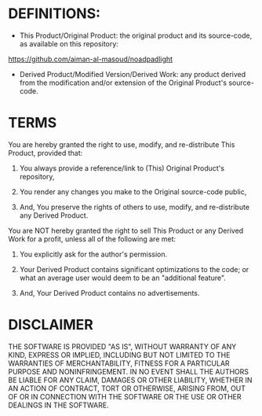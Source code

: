 # DEFINITIONS:

* This Product/Original Product: the original product and its source-code, as available on this repository:

https://github.com/aiman-al-masoud/noadpadlight


* Derived Product/Modified Version/Derived Work: any product derived from the modification and/or extension of the Original Product's source-code. 



# TERMS

You are hereby granted the right to use, modify, and re-distribute This Product, provided that:

1. You always provide a reference/link to (This) Original Product's repository,

2. You render any changes  you make to the Original source-code public, 

3. And, You preserve the rights of others to use, modify, and re-distribute any Derived Product.

You are NOT hereby granted the right to sell This Product or any Derived Work for a profit, unless all of the following are met:

1. You explicitly ask for the author's permission.

2. Your Derived Product contains significant optimizations to the code; or what an average user would deem to be an "additional feature".

3. And, Your Derived Product contains no advertisements.

# DISCLAIMER

THE SOFTWARE IS PROVIDED "AS IS", WITHOUT WARRANTY OF ANY KIND, EXPRESS OR IMPLIED, INCLUDING BUT NOT LIMITED TO THE WARRANTIES OF MERCHANTABILITY, FITNESS FOR A PARTICULAR PURPOSE AND NONINFRINGEMENT. IN NO EVENT SHALL THE AUTHORS BE LIABLE FOR ANY CLAIM, DAMAGES OR OTHER LIABILITY, WHETHER IN AN ACTION OF CONTRACT, TORT OR OTHERWISE, ARISING FROM, OUT OF OR IN CONNECTION WITH THE SOFTWARE OR THE USE OR OTHER DEALINGS IN THE SOFTWARE.









